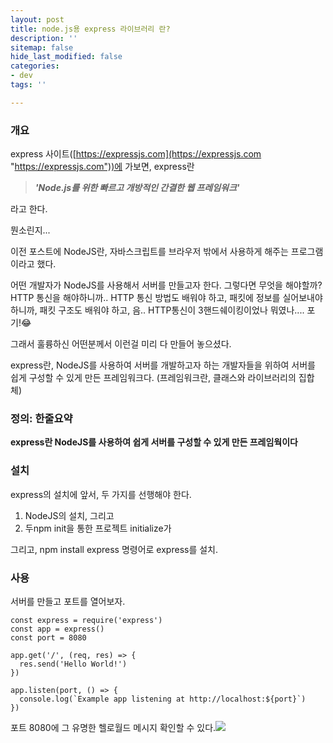 ```yaml
---
layout: post
title: node.js용 express 라이브러리 란?
description: ''
sitemap: false
hide_last_modified: false
categories:
- dev
tags: ''

---
```

### 개요

express 사이트([https://expressjs.com](https://expressjs.com "https://expressjs.com"))에 가보면, express란 

> **_'Node.js를 위한 빠르고 개방적인 간결한 웹 프레임워크'_** 

라고 한다.

뭔소린지...

이전 포스트에 NodeJS란, 자바스크립트를 브라우저 밖에서 사용하게 해주는 프로그램이라고 했다.

어떤 개발자가 NodeJS를 사용해서 서버를 만들고자 한다. 그렇다면 무엇을 해야할까? HTTP 통신을 해야하니까.. HTTP 통신 방법도 배워야 하고, 패킷에 정보를 실어보내야 하니까, 패킷 구조도 배워야 하고, 음.. HTTP통신이 3핸드쉐이킹이었나 뭐였나.... 포기!😂

그래서 훌륭하신 어떤분께서 이런걸 미리 다 만들어 놓으셨다.

express란, NodeJS를 사용하여 서버를 개발하고자 하는 개발자들을 위하여 서버를 쉽게 구성할 수 있게 만든 프레임워크다. (프레임워크란, 클래스와 라이브러리의 집합체)

### 정의: 한줄요약

**express란 NodeJS를 사용하여 쉽게 서버를 구성할 수 있게 만든 프레임웍이다**

### 설치

express의 설치에 앞서, 두 가지를 선행해야 한다.

1. NodeJS의 설치, 그리고 
2. 두npm init을 통한 프로젝트 initialize가

그리고, npm install express 명령어로 express를 설치.

### 사용

서버를 만들고 포트를 열어보자.

    const express = require('express')
    const app = express()
    const port = 8080
    
    app.get('/', (req, res) => {
      res.send('Hello World!')
    })
    
    app.listen(port, () => {
      console.log(`Example app listening at http://localhost:${port}`)
    })

포트 8080에 그 유명한 헬로월드 메시지 확인할 수 있다.![](https://velog.velcdn.com/images%2Fmadpotato1713%2Fpost%2F1cc08d2e-5309-4a82-815d-2abf6add5b4e%2Fimage.png)